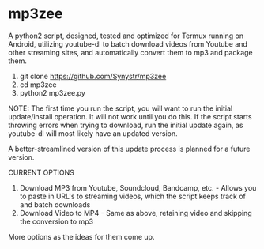 # mp3zee
A python2 script, designed, tested and optimized for Termux running on Android, utilizing youtube-dl to batch download videos from Youtube and other streaming sites, and automatically convert them to mp3 and package them.

1. git clone https://github.com/Synystr/mp3zee
2. cd mp3zee
3. python2 mp3zee.py

NOTE: The first time you run the script, you will want to run the initial update/install operation. It will not work until you do this. If the script starts throwing errors when trying to download, run the initial update again, as youtube-dl will most likely have an updated version.

A better-streamlined version of this update process is planned for a future version.

CURRENT OPTIONS

1. Download MP3 from Youtube, Soundcloud, Bandcamp, etc. - Allows you to paste in URL's to streaming videos, which the script keeps track of and batch downloads
2. Download Video to MP4 - Same as above, retaining video and skipping the conversion to mp3

More options as the ideas for them come up.

